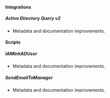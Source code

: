 
#### Integrations

##### Active Directory Query v2

- Metadata and documentation improvements.

#### Scripts

##### IAMInitADUser

- Metadata and documentation improvements.
##### SendEmailToManager

- Metadata and documentation improvements.
